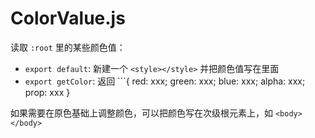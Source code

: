 # ColorValue.js
读取 ```:root``` 里的某些颜色值：
+ ```export default```: 新建一个 ```<style></style>``` 并把颜色值写在里面  
+ ```export getColor```: 返回 ```{ red: xxx; green: xxx; blue: xxx; alpha: xxx; prop: xxx }

如果需要在原色基础上调整颜色，可以把颜色写在次级根元素上，如 ```<body></body>```
